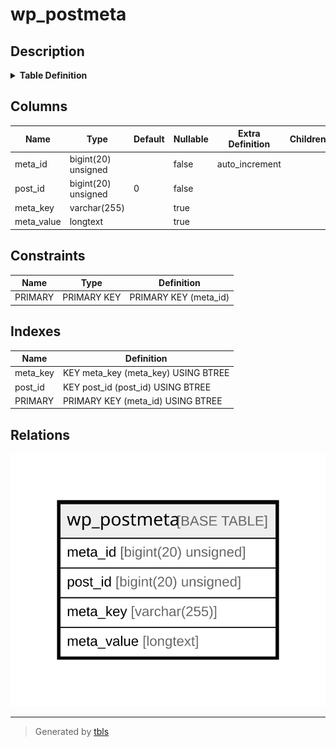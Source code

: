 # wp_postmeta

## Description

<details>
<summary><strong>Table Definition</strong></summary>

```sql
CREATE TABLE `wp_postmeta` (
  `meta_id` bigint(20) unsigned NOT NULL AUTO_INCREMENT,
  `post_id` bigint(20) unsigned NOT NULL DEFAULT '0',
  `meta_key` varchar(255) COLLATE utf8mb4_unicode_520_ci DEFAULT NULL,
  `meta_value` longtext COLLATE utf8mb4_unicode_520_ci,
  PRIMARY KEY (`meta_id`),
  KEY `post_id` (`post_id`),
  KEY `meta_key` (`meta_key`(191))
) ENGINE=InnoDB AUTO_INCREMENT=[Redacted by tbls] DEFAULT CHARSET=utf8mb4 COLLATE=utf8mb4_unicode_520_ci
```

</details>

## Columns

| Name | Type | Default | Nullable | Extra Definition | Children | Parents | Comment |
| ---- | ---- | ------- | -------- | --------------- | -------- | ------- | ------- |
| meta_id | bigint(20) unsigned |  | false | auto_increment |  |  |  |
| post_id | bigint(20) unsigned | 0 | false |  |  |  |  |
| meta_key | varchar(255) |  | true |  |  |  |  |
| meta_value | longtext |  | true |  |  |  |  |

## Constraints

| Name | Type | Definition |
| ---- | ---- | ---------- |
| PRIMARY | PRIMARY KEY | PRIMARY KEY (meta_id) |

## Indexes

| Name | Definition |
| ---- | ---------- |
| meta_key | KEY meta_key (meta_key) USING BTREE |
| post_id | KEY post_id (post_id) USING BTREE |
| PRIMARY | PRIMARY KEY (meta_id) USING BTREE |

## Relations

![er](wp_postmeta.svg)

---

> Generated by [tbls](https://github.com/k1LoW/tbls)
